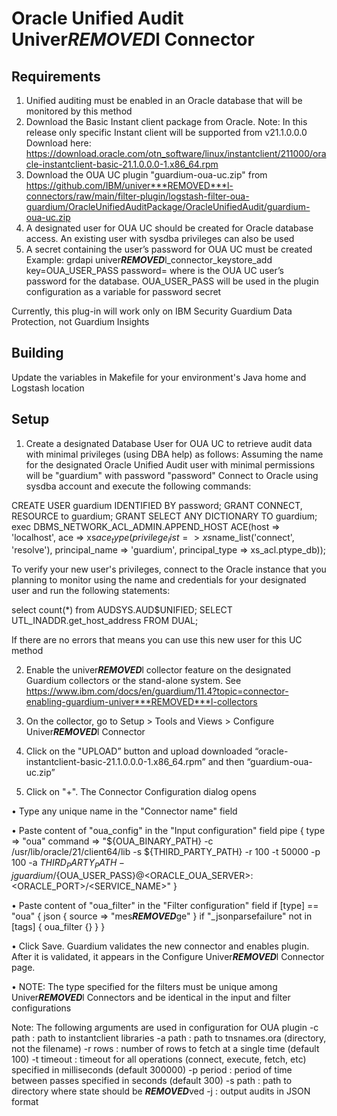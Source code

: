 # Oracle Unified Audit Univer***REMOVED***l Connector

## Requirements

1. Unified auditing must be enabled in an Oracle database that will be monitored by this method
2. Download the Basic Instant client package from Oracle. 
Note: In this release only specific Instant client will be supported from v21.1.0.0.0 Download here: https://download.oracle.com/otn_software/linux/instantclient/211000/oracle-instantclient-basic-21.1.0.0.0-1.x86_64.rpm
3. Download the OUA UC plugin "guardium-oua-uc.zip" from https://github.com/IBM/univer***REMOVED***l-connectors/raw/main/filter-plugin/logstash-filter-oua-guardium/OracleUnifiedAuditPackage/OracleUnifiedAudit/guardium-oua-uc.zip
4. A designated user for OUA UC should be created for Oracle database access. An existing user with sysdba privileges can also be used
5. A secret containing the user’s password for OUA UC must be created
Example: grdapi univer***REMOVED***l_connector_keystore_add key=OUA_USER_PASS 
password=<PASSWORD> where <PASSWORD> is the OUA UC user’s password for the database. OUA_USER_PASS will be 
used in the plugin configuration as a variable for password secret

Currently, this plug-in will work only on IBM Security Guardium Data Protection, not Guardium Insights

## Building

Update the variables in Makefile for your environment's Java home and Logstash location

	
## Setup

1. Create a designated Database User for OUA UC to retrieve audit data with minimal privileges (using DBA help) as follows:
Assuming the name for the designated Oracle Unified Audit user with minimal permissions will be "guardium" with password "password"
Connect to Oracle using sysdba account and execute the following commands:
	
CREATE USER guardium IDENTIFIED BY password;
GRANT CONNECT, RESOURCE to guardium;
GRANT SELECT ANY DICTIONARY TO guardium;
exec DBMS_NETWORK_ACL_ADMIN.APPEND_HOST ACE(host => 'localhost', 
ace => xs$ace_type(privilege_list => xs$name_list('connect', 
'resolve'), principal_name => 'guardium', principal_type => xs_acl.ptype_db));
	
To verify your new user's privileges, connect to the Oracle instance that you planning to monitor using the name and credentials for your designated user and run the following statements:

select count(*) from AUDSYS.AUD$UNIFIED;
SELECT UTL_INADDR.get_host_address FROM DUAL;
	
If there are no errors that means you can use this new user for this UC method
	
2. Enable the univer***REMOVED***l collector feature on the designated Guardium collectors or the stand-alone system. See https://www.ibm.com/docs/en/guardium/11.4?topic=connector-enabling-guardium-univer***REMOVED***l-collectors
	
3. On the collector, go to Setup > Tools and Views > Configure Univer***REMOVED***l Connector
	
4. Click on the "UPLOAD” button and upload downloaded “oracle-instantclient-basic-21.1.0.0.0-1.x86_64.rpm” and then “guardium-oua-uc.zip”
	
5. Click on "+". The Connector Configuration dialog opens 
	
• Type any unique name in the "Connector name" field
	
• Paste content of "oua_config" in the "Input configuration" field
pipe { type => "oua" command => "${OUA_BINARY_PATH} -c /usr/lib/oracle/21/client64/lib -s 
${THIRD_PARTY_PATH} -r 100 -t 50000 -p 100 -a ${THIRD_PARTY_PATH} -j 
guardium/${OUA_USER_PASS}@<ORACLE_OUA_SERVER>:<ORACLE_PORT>/<SERVICE_NAME>" }
	
• Paste content of "oua_filter" in the "Filter configuration" field
if [type] == "oua" { json { source => "mes***REMOVED***ge" } if "_jsonparsefailure" not in [tags] { oua_filter {} } }
	
• Click Save. Guardium validates the new connector and enables plugin. After it is validated,  it appears in the Configure Univer***REMOVED***l Connector page.
	
• NOTE: The type specified for the filters must be unique among Univer***REMOVED***l Connectors and be identical in the input and filter configurations

Note:
The following arguments are used in configuration for OUA plugin
 -c path : path to instantclient libraries
 -a path : path to tnsnames.ora (directory, not the filename)
 -r rows : number of rows to fetch at a single time (default 100)
 -t timeout : timeout for all operations (connect, execute, fetch, etc) 
 specified in milliseconds (default 300000)
 -p period : period of time between passes specified in seconds (default 300)
 -s path : path to directory where state should be ***REMOVED***ved
 -j : output audits in JSON format
